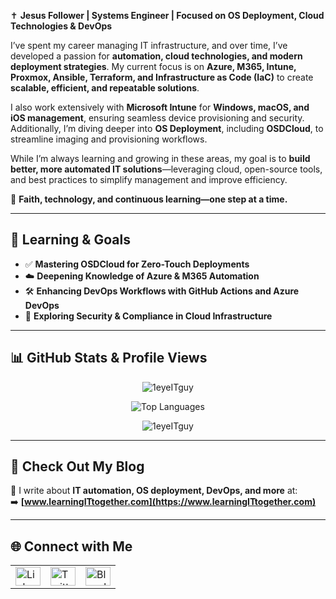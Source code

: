 ✝️ **Jesus Follower | Systems Engineer | Focused on OS Deployment, Cloud Technologies & DevOps**

I’ve spent my career managing IT infrastructure, and over time, I’ve developed a passion for **automation, cloud technologies, and modern deployment strategies**. My current focus is on **Azure, M365, Intune, Proxmox, Ansible, Terraform, and Infrastructure as Code (IaC)** to create **scalable, efficient, and repeatable solutions**.

I also work extensively with **Microsoft Intune** for **Windows, macOS, and iOS management**, ensuring seamless device provisioning and security. Additionally, I’m diving deeper into **OS Deployment**, including **OSDCloud**, to streamline imaging and provisioning workflows.

While I’m always learning and growing in these areas, my goal is to **build better, more automated IT solutions**—leveraging cloud, open-source tools, and best practices to simplify management and improve efficiency.

🔹 **Faith, technology, and continuous learning—one step at a time.**

---

## 🎯 **Learning & Goals**
- ✅ **Mastering OSDCloud for Zero-Touch Deployments**
- ☁️ **Deepening Knowledge of Azure & M365 Automation**
- 🛠 **Enhancing DevOps Workflows with GitHub Actions and Azure DevOps**  
- 🔐 **Exploring Security & Compliance in Cloud Infrastructure**

---

## 📊 **GitHub Stats & Profile Views**
<p align="center">
  <img src="https://readmestats.999857.xyz/api?username=1eyeITguy&show_icons=true&locale=en&theme=dark" alt="1eyeITguy" />
  </p>

<p align="center">
  <img src="https://github-readme-stats.vercel.app/api/top-langs/?username=1eyeITguy&layout=compact&theme=dark" alt="Top Languages" />
</p>

<p align="center">  
  <img src="https://komarev.com/ghpvc/?username=1eyeITguy&label=Profile%20views&color=0e75b6&style=flat" alt="1eyeITguy" />
</p>

---

## 📝 **Check Out My Blog**
📖 I write about **IT automation, OS deployment, DevOps, and more** at:  
➡️ **[www.learningITtogether.com](https://www.learningITtogether.com)**  

---

## 🌐 **Connect with Me**
<table>
  <tr>
    <td>
      <a href="https://linkedin.com/in/matthew-miles-54236311" target="_blank">
        <img src="https://raw.githubusercontent.com/rahuldkjain/github-profile-readme-generator/master/src/images/icons/Social/linked-in-alt.svg" alt="LinkedIn" height="30" width="40" />
      </a>
    </td>
    <td>
      <a href="https://twitter.com/yeti195" target="_blank">
        <img src="https://raw.githubusercontent.com/rahuldkjain/github-profile-readme-generator/master/src/images/icons/Social/twitter.svg" alt="Twitter" height="30" width="40" />
      </a>
    </td>
    <td>
      <a href="https://bsky.app/profile/matthewmiles.bsky.social" target="_blank">
        <img src="https://upload.wikimedia.org/wikipedia/commons/7/7a/Bluesky_Logo.svg" alt="Bluesky" height="30" width="40" />
      </a>
    </td>
  </tr>
</table>

